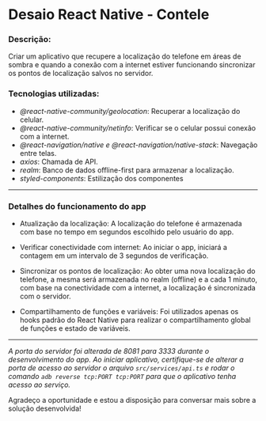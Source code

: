 # Desaio React Native - Contele

### Descrição:
Criar um aplicativo que recupere a localização do telefone em áreas de sombra e quando a conexão com a internet estiver funcionando sincronizar os pontos de localização salvos no servidor.

### Tecnologias utilizadas:
- *@react-native-community/geolocation*: Recuperar a localização do celular.
- *@react-native-community/netinfo*: Verificar se o celular possui conexão com a internet.
- *@react-navigation/native e @react-navigation/native-stack*: Navegação entre telas.
- *axios*: Chamada de API.
- *realm*: Banco de dados offline-first para armazenar a localização.
- *styled-components*: Estilização dos componentes
____
### Detalhes do funcionamento do app
- Atualização da localização: A localização do telefone é armazenada com base no tempo em segundos escolhido pelo usuário do app.

- Verificar conectividade com internet: Ao iniciar o app, iniciará a contagem em um intervalo de 3 segundos de verificação.

- Sincronizar os pontos de localização: Ao obter uma nova localização do telefone, a mesma será armazenada no realm (offline) e a cada 1 minuto, com base na conectividade com a internet, a localização é sincronizada com o servidor.

- Compartilhamento de funções e variáveis: Foi utilizados apenas os hooks padrão do React Native para realizar o compartilhamento global de funções e estado de variáveis.

____

*A porta do servidor foi alterada de 8081 para 3333 durante o desenvolvimento do app. Ao iniciar aplicativo, certifique-se de alterar a porta de acesso ao servidor o arquivo `src/services/api.ts` e rodar o comando `adb reverse tcp:PORT tcp:PORT` para que o aplicativo tenha acesso ao serviço.*

Agradeço a oportunidade e estou a disposição para conversar mais sobre a solução desenvolvida!